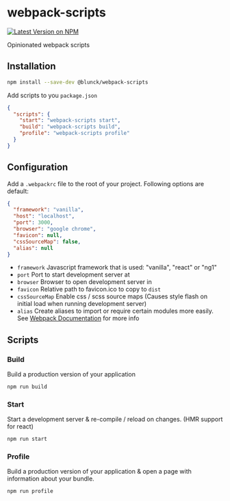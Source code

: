 # webpack-scripts

[![Latest Version on NPM](https://img.shields.io/npm/v/@blunck/webpack-scripts.svg?style=flat-square)](https://www.npmjs.com/package/@blunck/webpack-scripts)

Opinionated webpack scripts

## Installation

```bash
npm install --save-dev @blunck/webpack-scripts
```

Add scripts to you `package.json`
```json
{
  "scripts": {
    "start": "webpack-scripts start",
    "build": "webpack-scripts build",
    "profile": "webpack-scripts profile"
  }
}
```

## Configuration
Add a `.webpackrc` file to the root of your project. Following options are default:
```json
{
  "framework": "vanilla",
  "host": "localhost",
  "port": 3000,
  "browser": "google chrome",
  "favicon": null,
  "cssSourceMap": false,
  "alias": null
}
```

- `framework` Javascript framework that is used: "vanilla", "react" or "ng1"
- `port` Port to start development server at
- `browser` Browser to open development server in
- `favicon` Relative path to favicon.ico to copy to `dist`
- `cssSourceMap` Enable css / scss source maps (Causes style flash on initial load when running development server)
- `alias` Create aliases to import or require certain modules more easily. See [Webpack Documentation](https://webpack.js.org/configuration/resolve/#resolve-alias) for more info

## Scripts

### Build
Build a production version of your application
```bash
npm run build
```

### Start
Start a development server & re-compile / reload on changes. (HMR support for react)
```bash
npm run start
```

### Profile
Build a production version of your application & open a page
with information about your bundle.
```bash
npm run profile
```
